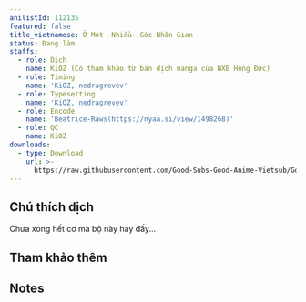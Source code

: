 ```yaml
---
anilistId: 112135
featured: false
title_vietnamese: Ở Một -Nhiều- Góc Nhân Gian
status: Đang làm
staffs:
  - role: Dịch
    name: KiOZ (Có tham khảo từ bản dịch manga của NXB Hồng Đức)
  - role: Timing
    name: 'KiOZ, nedragrevev'
  - role: Typesetting
    name: 'KiOZ, nedragrevev'
  - role: Encode
    name: 'Beatrice-Raws(https://nyaa.si/view/1498268)'
  - role: QC
    name: KiOZ
downloads:
  - type: Download
    url: >-
      https://raw.githubusercontent.com/Good-Subs-Good-Anime-Vietsub/Good-Subs-Good-Anime-Vietsub.github.io/main/src/error/error-in-progress.gif
---
```

## Chú thích dịch

Chưa xong hết cơ mà bộ này hay đấy...

## Tham khảo thêm



## Notes
